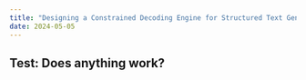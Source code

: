 ```yaml
---
title: "Designing a Constrained Decoding Engine for Structured Text Generation in Large Language Models"
date: 2024-05-05
---
```

## Test: Does anything work?